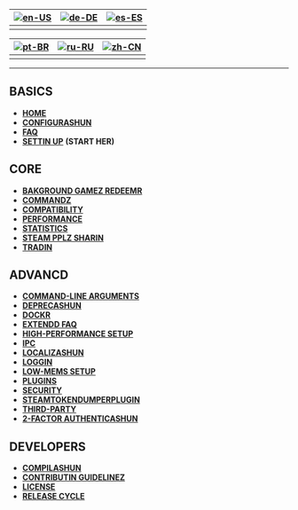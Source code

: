 | [![en-US](https://raw.githubusercontent.com/hjnilsson/country-flags/master/png100px/us.png)](https://github.com/JustArchiNET/ArchiSteamFarm/wiki/Home) | [![de-DE](https://raw.githubusercontent.com/hjnilsson/country-flags/master/png100px/de.png)](https://github.com/JustArchiNET/ArchiSteamFarm/wiki/Home-de-DE) | [![es-ES](https://raw.githubusercontent.com/hjnilsson/country-flags/master/png100px/es.png)](https://github.com/JustArchiNET/ArchiSteamFarm/wiki/Home-es-ES) |
| ------------------------------------------------------------------------------------------------------------------------------------------------------ | ------------------------------------------------------------------------------------------------------------------------------------------------------------ | ------------------------------------------------------------------------------------------------------------------------------------------------------------ |
|                                                                                                                                                        |                                                                                                                                                              |                                                                                                                                                              |

| [![pt-BR](https://raw.githubusercontent.com/hjnilsson/country-flags/master/png100px/br.png)](https://github.com/JustArchiNET/ArchiSteamFarm/wiki/Home-pt-BR) | [![ru-RU](https://raw.githubusercontent.com/hjnilsson/country-flags/master/png100px/ru.png)](https://github.com/JustArchiNET/ArchiSteamFarm/wiki/Home-ru-RU) | [![zh-CN](https://raw.githubusercontent.com/hjnilsson/country-flags/master/png100px/cn.png)](https://github.com/JustArchiNET/ArchiSteamFarm/wiki/Home-zh-CN) |
| ------------------------------------------------------------------------------------------------------------------------------------------------------------ | ------------------------------------------------------------------------------------------------------------------------------------------------------------ | ------------------------------------------------------------------------------------------------------------------------------------------------------------ |
|                                                                                                                                                              |                                                                                                                                                              |                                                                                                                                                              |

* * *

## BASICS

* **[HOME](https://github.com/JustArchiNET/ArchiSteamFarm/wiki/Home)**
* **[CONFIGURASHUN](https://github.com/JustArchiNET/ArchiSteamFarm/wiki/Configuration)**
* **[FAQ](https://github.com/JustArchiNET/ArchiSteamFarm/wiki/FAQ)**
* **[SETTIN UP](https://github.com/JustArchiNET/ArchiSteamFarm/wiki/Setting-up-lol-US)** **(START HER)**

## CORE

* **[BAKGROUND GAMEZ REDEEMR](https://github.com/JustArchiNET/ArchiSteamFarm/wiki/Background-games-redeemer)**
* **[COMMANDZ](https://github.com/JustArchiNET/ArchiSteamFarm/wiki/Commands)**
* **[COMPATIBILITY](https://github.com/JustArchiNET/ArchiSteamFarm/wiki/Compatibility)**
* **[PERFORMANCE](https://github.com/JustArchiNET/ArchiSteamFarm/wiki/Performance)**
* **[STATISTICS](https://github.com/JustArchiNET/ArchiSteamFarm/wiki/Statistics)**
* **[STEAM PPLZ SHARIN](https://github.com/JustArchiNET/ArchiSteamFarm/wiki/Steam-Family-Sharing)**
* **[TRADIN](https://github.com/JustArchiNET/ArchiSteamFarm/wiki/Trading)**

## ADVANCD

* **[COMMAND-LINE ARGUMENTS](https://github.com/JustArchiNET/ArchiSteamFarm/wiki/Command-line-arguments)**
* **[DEPRECASHUN](https://github.com/JustArchiNET/ArchiSteamFarm/wiki/Deprecation)**
* **[DOCKR](https://github.com/JustArchiNET/ArchiSteamFarm/wiki/Docker)**
* **[EXTENDD FAQ](https://github.com/JustArchiNET/ArchiSteamFarm/wiki/Extended-FAQ)**
* **[HIGH-PERFORMANCE SETUP](https://github.com/JustArchiNET/ArchiSteamFarm/wiki/High-performance-setup)**
* **[IPC](https://github.com/JustArchiNET/ArchiSteamFarm/wiki/IPC)**
* **[LOCALIZASHUN](https://github.com/JustArchiNET/ArchiSteamFarm/wiki/Localization)**
* **[LOGGIN](https://github.com/JustArchiNET/ArchiSteamFarm/wiki/Logging)**
* **[LOW-MEMS SETUP](https://github.com/JustArchiNET/ArchiSteamFarm/wiki/Low-memory-setup)**
* **[PLUGINS](https://github.com/JustArchiNET/ArchiSteamFarm/wiki/Plugins)**
* **[SECURITY](https://github.com/JustArchiNET/ArchiSteamFarm/wiki/Security)**
* **[STEAMTOKENDUMPERPLUGIN](https://github.com/JustArchiNET/ArchiSteamFarm/wiki/SteamTokenDumperPlugin)**
* **[THIRD-PARTY](https://github.com/JustArchiNET/ArchiSteamFarm/wiki/Third-party)**
* **[2-FACTOR AUTHENTICASHUN](https://github.com/JustArchiNET/ArchiSteamFarm/wiki/Two-factor-authentication)**

## DEVELOPERS

* **[COMPILASHUN](https://github.com/JustArchiNET/ArchiSteamFarm/wiki/Compilation)**
* **[CONTRIBUTIN GUIDELINEZ](https://github.com/JustArchiNET/ArchiSteamFarm/blob/main/.github/CONTRIBUTING.md)**
* **[LICENSE](https://github.com/JustArchiNET/ArchiSteamFarm/wiki/License)**
* **[RELEASE CYCLE](https://github.com/JustArchiNET/ArchiSteamFarm/wiki/Release-cycle)**